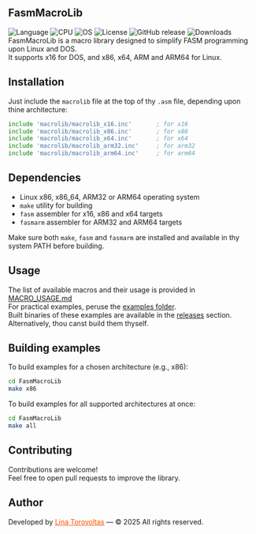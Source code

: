 ## FasmMacroLib

![Language](https://img.shields.io/badge/language%20-%20Assembly-red)
![CPU](https://img.shields.io/badge/CPU-x16%2C%20x86%2C%20x64%2C%20ARM32%2C%20ARM64-orange)
![OS](https://img.shields.io/badge/OS-Linux%2C%20DOS-0078D4)
![License](https://img.shields.io/github/license/lina-torovoltas/FasmMacrosLib)
![GitHub release](https://img.shields.io/github/v/release/lina-torovoltas/FasmMacrosLib)
![Downloads](https://img.shields.io/github/downloads/lina-torovoltas/FasmMacrosLib/total)</br>
FasmMacroLib is a macro library designed to simplify FASM programming upon Linux and DOS.</br>
It supports x16 for DOS, and x86, x64, ARM and ARM64 for Linux.

## Installation

Just include the `macrolib` file at the top of thy `.asm` file, depending upon thine architecture:

```asm
include 'macrolib/macrolib_x16.inc'       ; for x16
include 'macrolib/macrolib_x86.inc'       ; for x86
include 'macrolib/macrolib_x64.inc'       ; for x64
include 'macrolib/macrolib_arm32.inc'     ; for arm32
include 'macrolib/macrolib_arm64.inc'     ; for arm64
```

## Dependencies

- Linux x86, x86_64, ARM32 or ARM64 operating system  
- `make` utility for building
- `fasm` assembler for x16, x86 and x64 targets
- `fasmarm` assembler for ARM32 and ARM64 targets

Make sure both `make`, `fasm` and `fasmarm` are installed and available in thy system PATH before building.

## Usage

The list of available macros and their usage is provided in [MACRO_USAGE.md](MACRO_USAGE.md)</br>
For practical examples, peruse the [examples folder](examples).</br>
Built binaries of these examples are available in the [releases](https://github.com/lina-torovoltas/FasmMacrosLib/releases) section.</br>
Alternatively, thou canst build them thyself.

## Building examples

To build examples for a chosen architecture (e.g., x86):
```bash
cd FasmMacroLib
make x86
```

To build examples for all supported architectures at once:
```bash
cd FasmMacroLib
make all
```

## Contributing

Contributions are welcome!</br>
Feel free to open pull requests to improve the library.


## Author

Developed by <a href="https://github.com/lina-torovoltas" style="color:#ff4f00">Lina Torovoltas</a> — © 2025 All rights reserved.
